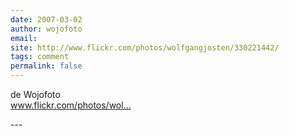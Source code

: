 ```yaml
---
date: 2007-03-02
author: wojofoto
email: 
site: http://www.flickr.com/photos/wolfgangjosten/330221442/
tags: comment
permalink: false
---
```


<p>de Wojofoto<br />
<a href="http://www.flickr.com/photos/wolfgangjosten/330221442/" title="http://www.flickr.com/photos/wolfgangjosten/330221442/" rel="nofollow">www.flickr.com/photos/wol...</a></p>
---
